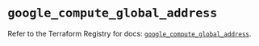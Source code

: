 # `google_compute_global_address`

Refer to the Terraform Registry for docs: [`google_compute_global_address`](https://registry.terraform.io/providers/hashicorp/google/6.26.0/docs/resources/compute_global_address).
